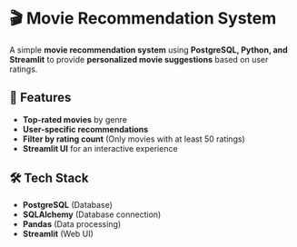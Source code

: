 # 🎬 Movie Recommendation System  

A simple **movie recommendation system** using **PostgreSQL, Python, and Streamlit** to provide **personalized movie suggestions** based on user ratings.  

## 🚀 Features  
- **Top-rated movies** by genre  
- **User-specific recommendations**  
- **Filter by rating count** (Only movies with at least 50 ratings)  
- **Streamlit UI** for an interactive experience  

## 🛠️ Tech Stack  
- **PostgreSQL** (Database)  
- **SQLAlchemy** (Database connection)  
- **Pandas** (Data processing)  
- **Streamlit** (Web UI)  